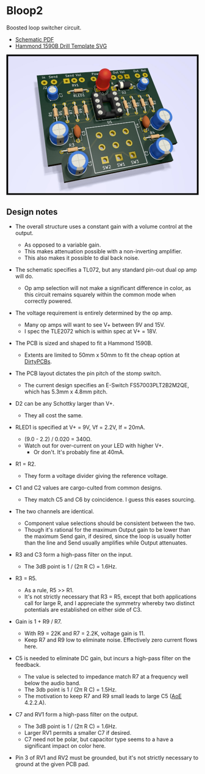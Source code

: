 # Bloop2

Boosted loop switcher circuit.

- [Schematic PDF](etc/Bloop2.pdf)
- [Hammond 1590B Drill Template SVG](etc/Bloop2.svg)

![Rendered Image](etc/Bloop2.jpeg)

## Design notes

- The overall structure uses a constant gain with a volume control at the output.
	- As opposed to a variable gain.
	- This makes attenuation possible with a non-inverting amplifier.
	- This also makes it possible to dial back noise.

- The schematic specifies a TL072, but any standard pin-out dual op amp will do.
	- Op amp selection will not make a significant difference in color, as this circuit remains squarely within the common mode when correctly powered.

- The voltage requirement is entirely determined by the op amp. 
	- Many op amps will want to see V+ between 9V and 15V.
	- I spec the TLE2072 which is within spec at V+ = 18V. 

- The PCB is sized and shaped to fit a Hammond 1590B.
	- Extents are limited to 50mm x 50mm to fit the cheap option at [DirtyPCBs].

- The PCB layout dictates the pin pitch of the stomp switch.
	- The current design specifies an E-Switch FS57003PLT2B2M2QE, which has 5.3mm x 4.8mm pitch.

- D2 can be any Schottky larger than V+.
	- They all cost the same.

- RLED1 is specified at V+ = 9V, Vf = 2.2V, If = 20mA.
	- (9.0 - 2.2) / 0.020 = 340Ω.
	- Watch out for over-current on your LED with higher V+.
		- Or don't. It's probably fine at 40mA.

- R1 = R2.
	- They form a voltage divider giving the reference voltage.

- C1 and C2 values are cargo-culted from common designs.
	- They match C5 and C6 by coincidence. I guess this eases sourcing.

- The two channels are identical.
	- Component value selections should be consistent between the two.
	- Though it's rational for the maximum Output gain to be lower than the maximum Send gain, if desired, since the loop is usually hotter than the line and Send usually amplifies while Output attenuates.

- R3 and C3 form a high-pass filter on the input.
	- The 3dB point is 1 / (2π R C) = 1.6Hz.

- R3 = R5.
	- As a rule, R5 >> R1.
	- It's not strictly necessary that R3 = R5, except that both applications call for large R, and I appreciate the symmetry whereby two distinct potentials are established on either side of C3.

- Gain is 1 + R9 / R7.
	- With R9 = 22K and R7 = 2.2K, voltage gain is 11.
	- Keep R7 and R9 low to eliminate noise. Effectively zero current flows here.

- C5 is needed to eliminate DC gain, but incurs a high-pass filter on the feedback.
	- The value is selected to impedance match R7 at a frequency well below the audio band.
	- The 3db point is 1 / (2π R C) = 1.5Hz.
	- The motivation to keep R7 and R9 small leads to large C5 ([AoE] 4.2.2.A).

- C7 and RV1 form a high-pass filter on the output.
	- The 3dB point is 1 / (2π R C) = 1.6Hz.
	- Larger RV1 permits a smaller C7 if desired.
	- C7 need not be polar, but capacitor type seems to a have a significant impact on color here.

- Pin 3 of RV1 and RV2 must be grounded, but it's not strictly necessary to ground at the given PCB pad.

[AoE]: https://artofelectronics.net
[DirtyPCBs]: https://dirtypcbs.com